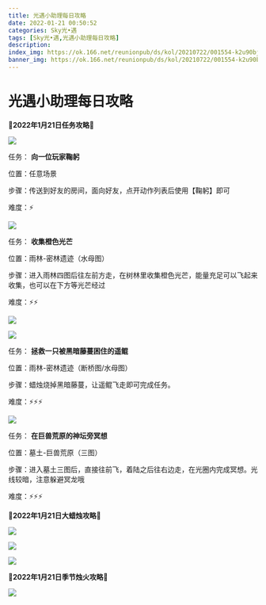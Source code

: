 ```yaml
---
title: 光遇小助理每日攻略
date: 2022-01-21 00:50:52
categories: Sky光•遇
tags: [Sky光•遇,光遇小助理每日攻略]
description: 
index_img: https://ok.166.net/reunionpub/ds/kol/20210722/001554-k2u90bj7ay.png?imageView&thumbnail=600x0&type=jpg
banner_img: https://ok.166.net/reunionpub/ds/kol/20210722/001554-k2u90bj7ay.png?imageView&thumbnail=600x0&type=jpg
---
```

# 光遇小助理每日攻略
  

**🌊2022年1月21日任务攻略🌊**

![](https://ok.166.net/reunionpub/ds/kol/20220121/000850-1g7n9zbsf8.png)

任务： **向一位玩家鞠躬**

位置：任意场景

步骤：传送到好友的房间，面向好友，点开动作列表后使用【鞠躬】即可

难度：⚡

![](https://ok.166.net/reunionpub/ds/kol/20220121/000911-sd23queg7r.png)

任务： **收集橙色光芒**

位置：雨林-密林遗迹（水母图）

步骤：进入雨林四图后往左前方走，在树林里收集橙色光芒，能量充足可以飞起来收集，也可以在下方等光芒经过

难度：⚡⚡

  

![](https://ok.166.net/reunionpub/ds/kol/20220121/000937-ja82g4vows.png)

![](https://ok.166.net/reunionpub/ds/kol/20220121/000941-ob9lycprd8.png)

任务： **拯救一只被黑暗藤蔓困住的遥鲲**

位置：雨林-密林遗迹（断桥图/水母图）

步骤：蜡烛烧掉黑暗藤蔓，让遥鲲飞走即可完成任务。

难度：⚡⚡⚡

  

![](https://ok.166.net/reunionpub/ds/kol/20220121/001016-3y5ak160nh.png)

任务： **在巨兽荒原的神坛旁冥想**

位置：墓土-巨兽荒原（三图）

步骤：进入墓土三图后，直接往前飞，着陆之后往右边走，在光圈内完成冥想。光线较暗，注意躲避冥龙哦

难度：⚡⚡⚡

 **🌊2022年1月21日大蜡烛攻略🌊**

![](https://ok.166.net/reunionpub/ds/kol/20220121/002916-cito03ks84.png)

![](https://ok.166.net/reunionpub/ds/kol/20220121/003022-4fp0i3qn1m.png)

  

![](https://ok.166.net/reunionpub/ds/kol/20220121/002418-sf7lmyn5ci.png)

  

 **🌊2022年1月21日季节烛火攻略🌊**

![](https://ok.166.net/reunionpub/ds/kol/20220121/001312-52gyzatr0w.png)

  

  

